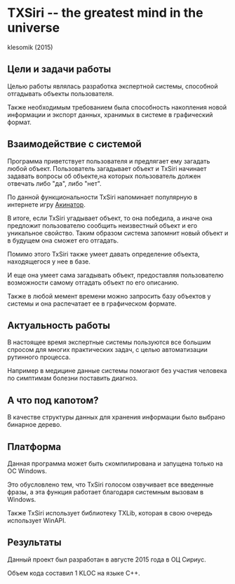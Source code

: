 # TXSiri -- the greatest mind in the universe

klesomik (2015)

## Цели и задачи работы

Целью работы являлась разработка экспертной системы, способной отгадывать объекты пользователя.

Также необходимым требованием была способность накопления новой информации и экспорт  данных, хранимых в системе в графический формат.

## Взаимодействие с системой

Программа приветствует пользователя и предлягает ему загадать любой объект.
Пользователь загадывает объект и TxSiri начинает задавать вопросы об объекте,на которых пользователь должен отвечать либо "да", либо "нет".

По данной функциональности TxSiri напоминает популярную в интернете игру [Акинатор](https://en.akinator.com/).

В итоге, если TxSiri угадывает объект, то она победила, а иначе она предложит пользователю сообщить неизвестный объект и его уникальное свойство. Таким образом система запомнит новый объект и в будущем она сможет его отгадать.

Помимо этого TxSiri также умеет давать определение объекта, находящегося у нее в базе.

И еще она умеет сама загадывать объект, предоставляя пользователю возможности самому отгадать объект по его описанию.

Также в любой мемент времени можно запросить базу объектов у системы и она распечатает ее в графическом формате.

## Актуальность работы

В настоящее время экспертные системы пользуются все большим спросом для многих практических задач, с целью автоматизации рутинного процесса.

Например в медицине данные системы помогают без участия человека по симптимам болезни поставить диагноз.

## А что под капотом?

В качестве структуры данных для хранения информации было выбрано бинарное дерево.

## Платформа

Данная программа может быть скомпилирована и запущена только на OC Windows.

Это обусловлено тем, что TxSiri голосом озвучивает все введенные фразы, а эта функция работает благодаря системным вызовам в Windows.

Также TxSiri использует библиотеку TXLib, которая в свою очередь использует WinAPI.

## Результаты

Данный проект был разработан в августе 2015 года в ОЦ Сириус.

Объем кода составил 1 KLOC на языке C++.